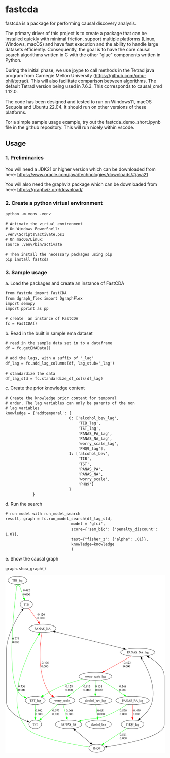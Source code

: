 # fastcda

fastcda is a package for performing causal discovery analysis.

The primary driver of this project is to create a package that can be installed quickly with minimal friction, support multiple platforms (Linux, Windows, macOS) and have fast execution and the ability to handle large datasets efficiently.  Consequently, the goal is to have the core causal search algorithms written in C with the other "glue" components written in Python.

During the initial phase, we use jpype to call methods in the Tetrad java program from Carnegie Mellon University (https://github.com/cmu-phil/tetrad).  This will also facilitate comparison between algorithms. The default Tetrad version being used in 7.6.3.  This corresponds to causal_cmd 1.12.0.

The code has been designed and tested to run on Windows11, macOS Sequoia and Ubuntu 22.04.  It should run on other versions of these platforms.

For a simple sample usage example, try out the fastcda_demo_short.ipynb file in the github repository. This will run nicely within vscode.

## Usage

### 1. Preliminaries

You will need a JDK21 or higher version which can be downloaded from here: https://www.oracle.com/java/technologies/downloads/#java21

You will also need the graphviz package which can be downloaded from here: https://graphviz.org/download/

### 2. Create a python virtual environment

```
python -m venv .venv

# Activate the virtual environment
# On Windows PowerShell:
.venv\Scripts\activate.ps1
# On macOS/Linux:
source .venv/bin/activate

# Then install the necessary packages using pip
pip install fastcda

```

### 3. Sample usage

a. Load the packages and create an instance of FastCDA
```
from fastcda import FastCDA
from dgraph_flex import DgraphFlex
import semopy
import pprint as pp

# create  an instance of FastCDA
fc = FastCDA()
```

b. Read in the built in sample ema dataset
```
# read in the sample data set in to a dataframe
df = fc.getEMAData()

# add the lags, with a suffix of '_lag'
df_lag = fc.add_lag_columns(df, lag_stub='_lag')

# standardize the data
df_lag_std = fc.standardize_df_cols(df_lag)

```

c. Create the prior knowledge content
```
# Create the knowledge prior content for temporal
# order. The lag variables can only be parents of the non
# lag variables
knowledge = {'addtemporal': {
                            0: ['alcohol_bev_lag',
                                'TIB_lag',
                                'TST_lag',
                                'PANAS_PA_lag',
                                'PANAS_NA_lag',
                                'worry_scale_lag',
                                'PHQ9_lag'],
                            1: ['alcohol_bev',
                                'TIB',
                                'TST',
                                'PANAS_PA',
                                'PANAS_NA',
                                'worry_scale',
                                'PHQ9']
                            }
            }
```
d. Run the search

```
# run model with run_model_search
result, graph = fc.run_model_search(df_lag_std, 
                             model = 'gfci',
                             score={'sem_bic': {'penalty_discount': 1.0}},
                             test={"fisher_z": {"alpha": .01}},
                             knowledge=knowledge
                             )
```

e. Show the causal graph

```
graph.show_graph()
```
![Example Graph](https://github.com/kelvinlim/fastcda/blob/main/assets/causal_graph_boston.png)
